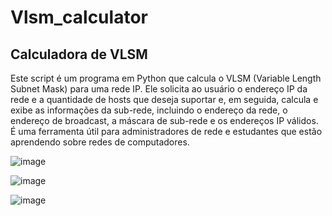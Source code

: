 # Vlsm_calculator

## Calculadora de VLSM

Este script é um programa em Python que calcula o VLSM (Variable Length Subnet Mask) para uma rede IP. Ele solicita ao usuário o endereço IP da rede e a quantidade de hosts que deseja suportar e, em seguida, calcula e exibe as informações da sub-rede, incluindo o endereço da rede, o endereço de broadcast, a máscara de sub-rede e os endereços IP válidos.  É uma ferramenta útil para administradores de rede e estudantes que estão aprendendo sobre redes de computadores.


![image](https://github.com/GuilhermeTart/Vlsm_calculator/assets/136984328/c5d3cb93-6d62-45a0-aaad-e810472f4d43)



![image](https://github.com/GuilhermeTart/Vlsm_calculator/assets/136984328/bddbfed7-d9b6-4445-930f-44ffb097e3ab)


![image](https://github.com/GuilhermeTart/Vlsm_calculator/assets/136984328/d4c0ff7a-0757-4e85-ae8f-739ea962574e)


